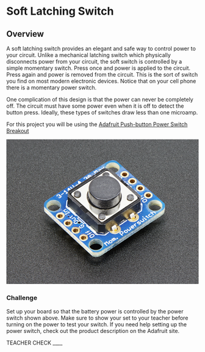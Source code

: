 # Soft Latching Switch

## Overview

A soft latching switch provides an elegant and safe way to control power to your circuit. Unlike a mechanical latching switch which physically disconnects power from your circuit, the soft switch is controlled by a simple momentary switch. Press once and power is applied to the circuit. Press again and power is removed from the circuit. This is the sort of switch you find on most modern electronic devices. Notice that on your cell phone there is a momentary power switch.

One complication of this design is that the power can never be completely off. The circuit must have some power even when it is off to detect the button press. Ideally, these types of switches draw less than one microamp.

For this project you will be using the [Adafruit Push-button Power Switch Breakout](https://www.google.com/url?q=https://www.adafruit.com/product/1400&sa=D&ust=1587613174159000)

![](images/image45.png)

### Challenge

Set up your board so that the battery power is controlled by the power switch shown above. Make sure to show your set to your teacher before turning on the power to test your switch. If you need help setting up the power switch, check out the product description on the Adafruit site.

TEACHER CHECK \_\_\_\_

